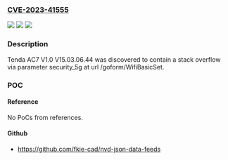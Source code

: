 ### [CVE-2023-41555](https://cve.mitre.org/cgi-bin/cvename.cgi?name=CVE-2023-41555)
![](https://img.shields.io/static/v1?label=Product&message=n%2Fa&color=blue)
![](https://img.shields.io/static/v1?label=Version&message=n%2Fa&color=blue)
![](https://img.shields.io/static/v1?label=Vulnerability&message=n%2Fa&color=brighgreen)

### Description

Tenda AC7 V1.0 V15.03.06.44 was discovered to contain a stack overflow via parameter security_5g at url /goform/WifiBasicSet.

### POC

#### Reference
No PoCs from references.

#### Github
- https://github.com/fkie-cad/nvd-json-data-feeds

